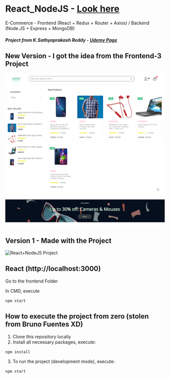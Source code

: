 # React_NodeJS - [Look here](https://mern-app-n7d5.onrender.com/)
 
E-Commerce - Frontend (React + Redux + Router + Axios) / Backend (Node.JS + Express + MongoDB)

##### Project from K.Sathyaprakash Reddy - [Udemy Page](https://www.udemy.com/course/mern-stack-ecommerce-app-reactreduxnodeexpressmongo-db/)

## New Version - I got the idea from the Frontend-3 Project 
<img src="https://github.com/NakkaGS/React_NodeJS/blob/main/frontend/public/images/NodeJS_React.png" alt="React+NodeJS Project New Front" width=800px >

## Version 1 - Made with the Project
![React+NodeJS Project](https://i.ibb.co/yXKBYHJ/2022-12-18-20-49-00-React-App.png)

## React (http://localhost:3000)
 
Go to the frontend Folder
 
In CMD, execute

```
npm start
```
 
## How to execute the project from zero (stolen from Bruno Fuentes XD)

1. Clone this repository locally
2. Install all necessary packages, execute:

```
npm install
```

3. To run the project (development mode), execute:

```
npm start
